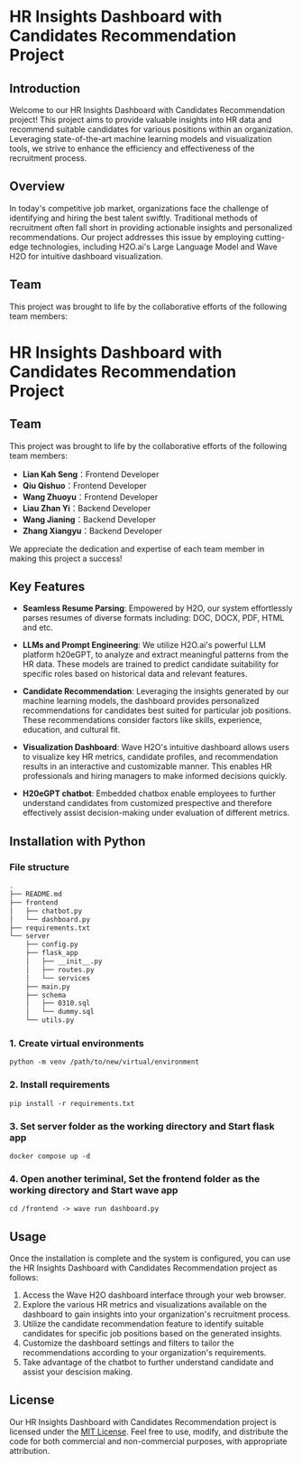 
# HR Insights Dashboard with Candidates Recommendation Project

## Introduction

Welcome to our HR Insights Dashboard with Candidates Recommendation project! This project aims to provide valuable insights into HR data and recommend suitable candidates for various positions within an organization. Leveraging state-of-the-art machine learning models and visualization tools, we strive to enhance the efficiency and effectiveness of the recruitment process.

## Overview

In today's competitive job market, organizations face the challenge of identifying and hiring the best talent swiftly. Traditional methods of recruitment often fall short in providing actionable insights and personalized recommendations. Our project addresses this issue by employing cutting-edge technologies, including H2O.ai's Large Language Model and Wave H2O for intuitive dashboard visualization.
## Team

This project was brought to life by the collaborative efforts of the following team members:

# HR Insights Dashboard with Candidates Recommendation Project

## Team

This project was brought to life by the collaborative efforts of the following team members:

- **Lian Kah Seng**：Frontend Developer
- **Qiu Qishuo**：Frontend Developer
- **Wang Zhuoyu**：Frontend Developer
- **Liau Zhan Yi**：Backend Developer
- **Wang Jianing**：Backend Developer
- **Zhang Xiangyu**：Backend Developer

We appreciate the dedication and expertise of each team member in making this project a success!

## Key Features

- **Seamless Resume Parsing**: Empowered by H2O, our system effortlessly parses resumes of diverse formats including: DOC, DOCX, PDF, HTML and etc.

- **LLMs and Prompt Engineering**: We utilize H2O.ai's powerful LLM platform h20eGPT, to analyze and extract meaningful patterns from the HR data. These models are trained to predict candidate suitability for specific roles based on historical data and relevant features.

- **Candidate Recommendation**: Leveraging the insights generated by our machine learning models, the dashboard provides personalized recommendations for candidates best suited for particular job positions. These recommendations consider factors like skills, experience, education, and cultural fit.

- **Visualization Dashboard**: Wave H2O's intuitive dashboard allows users to visualize key HR metrics, candidate profiles, and recommendation results in an interactive and customizable manner. This enables HR professionals and hiring managers to make informed decisions quickly.

- **H20eGPT chatbot**: Embedded chatbox enable employees to further understand candidates from customized prespective and therefore effectively assist decision-making under evaluation of different metrics.

## Installation with Python
### File structure
```bash
.
├── README.md
├── frontend
│   ├── chatbot.py
│   └── dashboard.py
├── requirements.txt
└── server
    ├── config.py
    ├── flask_app
    │   ├── __init__.py
    │   ├── routes.py
    │   └── services
    ├── main.py
    ├── schema
    │   ├── 0310.sql
    │   └── dummy.sql
    └── utils.py
```

### 1. Create virtual environments 
    
    python -m venv /path/to/new/virtual/environment

### 2. Install requirements

    pip install -r requirements.txt

### 3. Set server folder as the working directory and Start flask app
    
    docker compose up -d

### 4. Open another teriminal, Set the frontend folder as the working directory and Start wave app

    cd /frontend -> wave run dashboard.py
    
## Usage

Once the installation is complete and the system is configured, you can use the HR Insights Dashboard with Candidates Recommendation project as follows:

1. Access the Wave H2O dashboard interface through your web browser.
2. Explore the various HR metrics and visualizations available on the dashboard to gain insights into your organization's recruitment process.
3. Utilize the candidate recommendation feature to identify suitable candidates for specific job positions based on the generated insights.
4. Customize the dashboard settings and filters to tailor the recommendations according to your organization's requirements.
5. Take advantage of the chatbot to further understand candidate and assist your descision making.

## License

Our HR Insights Dashboard with Candidates Recommendation project is licensed under the [MIT License](LICENSE.md). Feel free to use, modify, and distribute the code for both commercial and non-commercial purposes, with appropriate attribution.
